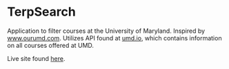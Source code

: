 # TerpSearch

Application to filter courses at the University of Maryland. Inspired by <a href="https://www.ourumd.com">www.ourumd.com</a>.
Utilizes API found at <a href="https://umd.io">umd.io</a>, which contains information on all courses offered at UMD.

Live site found <a href="https://terpsearch.com">here</a>.
